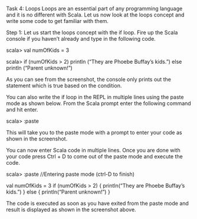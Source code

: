 Task 4: Loops
Loops are an essential part of any programming language and it is no different with Scala. Let us now look at the loops concept and write some code to get familiar with them.

Step 1: Let us start the loops concept with the if loop. Fire up the Scala console if you haven’t already and type in the following code.

scala> val numOfKids = 3

scala> if (numOfKids > 2) println (“They are Phoebe Buffay’s kids.”) else println (“Parent unknown!”)

 

As you can see from the screenshot, the console only prints out the statement which is true based on the condition.

You can also write the if loop in the REPL in multiple lines using the paste mode as shown below. From the Scala prompt enter the following command and hit enter.

scala> :paste

This will take you to the paste mode with a prompt to enter your code as shown in the screenshot.


You can now enter Scala code in multiple lines. Once you are done with your code press Ctrl + D to come out of the paste mode and execute the code.

scala> :paste
//Entering paste mode (ctrl-D to finish)

val numOfKids = 3
if (numOfKids > 2) {
println(“They are Phoebe Buffay’s kids.”)
} else {
println(“Parent unknown!”)
}


The code is executed as soon as you have exited from the paste mode and result is displayed as shown in the screenshot above.
